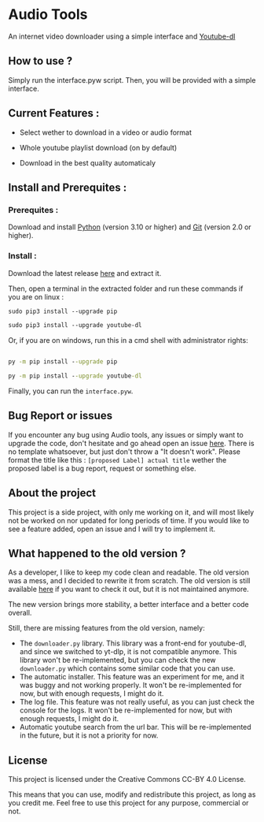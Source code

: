 # Audio Tools

An internet video downloader using a simple interface and [Youtube-dl](https://github.com/ytdl-org/youtube-dl)

## How to use ?

Simply run the interface.pyw script. Then, you will be provided with a simple interface.

## Current Features :

- Select wether to download in a video or audio format

- Whole youtube playlist download (on by default)

- Download in the best quality automaticaly

## Install and Prerequites :

### Prerequites :

Download and install [Python](https://www.python.org/downloads/) (version 3.10 or higher) and [Git](https://git-scm.com/downloads) (version 2.0 or higher).

### Install :

Download the latest release [here](https://github.com/Colnup/Audio_Tools/releases/latest) and extract it.

Then, open a terminal in the extracted folder and run these commands if you are on linux :

```bash
sudo pip3 install --upgrade pip

sudo pip3 install --upgrade youtube-dl
```
Or, if you are on windows, run this in a cmd shell with administrator rights:

```cmd

py -m pip install --upgrade pip

py -m pip install --upgrade youtube-dl
```



Finally, you can run the `interface.pyw`.

## Bug Report or issues

If you encounter any bug using Audio tools, any issues or simply want to upgrade the code, don't hesitate and go ahead open an issue [here](https://github.com/Colnup/Audio_Tools/issues/new). There is no template whatsoever, but just don't throw a "It doesn't work". Please format the title like this : `[proposed Label] actual title` wether the proposed label is a bug report, request or something else.

## About the project

This project is a side project, with only me working on it, and will most likely not be worked on nor updated for long periods of time. If you would like to see a feature added, open an issue and I will try to implement it.


## What happened to the old version ?

As a developer, I like to keep my code clean and readable. The old version was a mess, and I decided to rewrite it from scratch. The old version is still available [here](https://github.com/Colnup/Audio_Tools/releases/tag/v0.3-alpha) if you want to check it out, but it is not maintained anymore.

The new version brings more stability, a better interface and a better code overall.

Still, there are missing features from the old version, namely:

- The `downloader.py` library. This library was a front-end for youtube-dl, and since we switched to yt-dlp, it is not compatible anymore. This library won't be re-implemented, but you can check the new `downloader.py` which contains some similar code that you can use.
- The automatic installer. This feature was an experiment for me, and it was buggy and not working properly. It won't be re-implemented for now, but with enough requests, I might do it.
- The log file. This feature was not really useful, as you can just check the console for the logs. It won't be re-implemented for now, but with enough requests, I might do it.
- Automatic youtube search from the url bar. This will be re-implemented in the future, but it is not a priority for now.


## License

This project is licensed under the Creative Commons CC-BY 4.0 License.

This means that you can use, modify and redistribute this project, as long as you credit me. Feel free to use this project for any purpose, commercial or not.